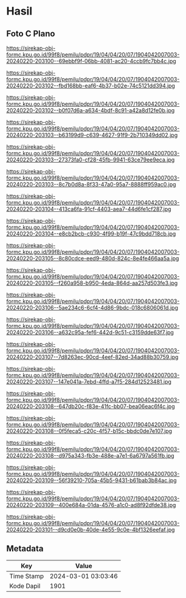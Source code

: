 # Hasil

## Foto C Plano

https://sirekap-obj-formc.kpu.go.id/99f8/pemilu/pdpr/19/04/04/20/07/1904042007003-20240220-203100--69ebbf9f-06bb-4081-ac20-4ccb9fc7bb4c.jpg

https://sirekap-obj-formc.kpu.go.id/99f8/pemilu/pdpr/19/04/04/20/07/1904042007003-20240220-203102--fbd168bb-eaf6-4b37-b02e-74c5121dd394.jpg

https://sirekap-obj-formc.kpu.go.id/99f8/pemilu/pdpr/19/04/04/20/07/1904042007003-20240220-203102--b0f07d6a-a634-4bdf-8c91-a42a8d12fe0b.jpg

https://sirekap-obj-formc.kpu.go.id/99f8/pemilu/pdpr/19/04/04/20/07/1904042007003-20240220-203103--b63199d9-c639-4627-91f9-2b710349dd02.jpg

https://sirekap-obj-formc.kpu.go.id/99f8/pemilu/pdpr/19/04/04/20/07/1904042007003-20240220-203103--27373fa0-cf28-45fb-9941-63ce79ee9eca.jpg

https://sirekap-obj-formc.kpu.go.id/99f8/pemilu/pdpr/19/04/04/20/07/1904042007003-20240220-203103--8c7b0d8a-8f33-47a0-95a7-8888ff959ac0.jpg

https://sirekap-obj-formc.kpu.go.id/99f8/pemilu/pdpr/19/04/04/20/07/1904042007003-20240220-203104--413ca6fa-91cf-4403-aea7-44d6fe1cf287.jpg

https://sirekap-obj-formc.kpu.go.id/99f8/pemilu/pdpr/19/04/04/20/07/1904042007003-20240220-203104--e8cb2bcb-c930-4f99-b19f-47c9bdd718cb.jpg

https://sirekap-obj-formc.kpu.go.id/99f8/pemilu/pdpr/19/04/04/20/07/1904042007003-20240220-203105--8c80cdce-eed9-480d-824c-8e4fe466aa5a.jpg

https://sirekap-obj-formc.kpu.go.id/99f8/pemilu/pdpr/19/04/04/20/07/1904042007003-20240220-203105--f260a958-b950-4eda-864d-aa257d503fe3.jpg

https://sirekap-obj-formc.kpu.go.id/99f8/pemilu/pdpr/19/04/04/20/07/1904042007003-20240220-203106--5ae234c6-6cf4-4d86-9bdc-018c6806061d.jpg

https://sirekap-obj-formc.kpu.go.id/99f8/pemilu/pdpr/19/04/04/20/07/1904042007003-20240220-203106--a632c95a-fef6-442d-9c51-c3159dde63f7.jpg

https://sirekap-obj-formc.kpu.go.id/99f8/pemilu/pdpr/19/04/04/20/07/1904042007003-20240220-203107--7d8263ec-90cd-4eef-82ed-34ad88b30759.jpg

https://sirekap-obj-formc.kpu.go.id/99f8/pemilu/pdpr/19/04/04/20/07/1904042007003-20240220-203107--147e041a-7ebd-4ffd-a7f5-284d12523481.jpg

https://sirekap-obj-formc.kpu.go.id/99f8/pemilu/pdpr/19/04/04/20/07/1904042007003-20240220-203108--647db20c-f83e-41fc-bb07-bea06eac6f4c.jpg

https://sirekap-obj-formc.kpu.go.id/99f8/pemilu/pdpr/19/04/04/20/07/1904042007003-20240220-203108--0f5feca5-c20c-4f57-b15c-bbdc0de7e107.jpg

https://sirekap-obj-formc.kpu.go.id/99f8/pemilu/pdpr/19/04/04/20/07/1904042007003-20240220-203108--d975a343-fb3e-488e-a7e1-6a6797a561fb.jpg

https://sirekap-obj-formc.kpu.go.id/99f8/pemilu/pdpr/19/04/04/20/07/1904042007003-20240220-203109--56f39210-705a-45b5-9431-b61bab3b84ac.jpg

https://sirekap-obj-formc.kpu.go.id/99f8/pemilu/pdpr/19/04/04/20/07/1904042007003-20240220-203109--400e684a-01da-4576-a1c0-ad8f92dfde38.jpg

https://sirekap-obj-formc.kpu.go.id/99f8/pemilu/pdpr/19/04/04/20/07/1904042007003-20240220-203101--d9cd0e0b-40de-4e55-9c0e-4bf1326eefaf.jpg


## Metadata

| Key        | Value               |
| ---------- | ------------------- |
| Time Stamp | 2024-03-01 03:03:46 |
| Kode Dapil | 1901                |



